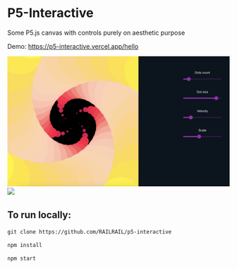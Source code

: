 <h1> P5-Interactive </h1>

Some P5.js canvas with controls purely on aesthetic purpose

Demo: https://p5-interactive.vercel.app/hello

<img src="screenshots/sunflower.png" width="800">
<img src="screenshots/sunflower.gif" width="800">

<h2> To run locally: </h2>

  
```
git clone https://github.com/RAILRAIL/p5-interactive
```
```
npm install
```
```
npm start
```

